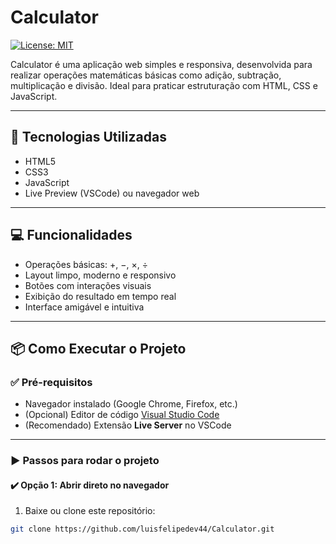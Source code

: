 # Calculator

[![License: MIT](https://img.shields.io/badge/License-MIT-yellow.svg)](LICENSE)

Calculator é uma aplicação web simples e responsiva, desenvolvida para realizar operações matemáticas básicas como adição, subtração, multiplicação e divisão. Ideal para praticar estruturação com HTML, CSS e JavaScript.

---

## 🚀 Tecnologias Utilizadas

- HTML5  
- CSS3  
- JavaScript  
- Live Preview (VSCode) ou navegador web

---

## 💻 Funcionalidades

- Operações básicas: +, −, ×, ÷  
- Layout limpo, moderno e responsivo  
- Botões com interações visuais  
- Exibição do resultado em tempo real  
- Interface amigável e intuitiva  

---

## 📦 Como Executar o Projeto

### ✅ Pré-requisitos

- Navegador instalado (Google Chrome, Firefox, etc.)  
- (Opcional) Editor de código [Visual Studio Code](https://code.visualstudio.com/)  
- (Recomendado) Extensão **Live Server** no VSCode

---

### ▶️ Passos para rodar o projeto

#### ✔️ Opção 1: Abrir direto no navegador

1. Baixe ou clone este repositório:

```bash
git clone https://github.com/luisfelipedev44/Calculator.git
